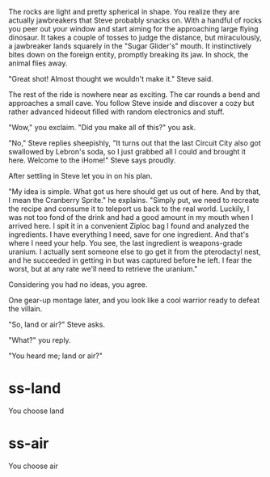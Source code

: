 The rocks are light and pretty spherical in shape. You realize they are actually jawbreakers that
Steve probably snacks on. With a handful of rocks you peer out your window and start aiming for the approaching
large flying dinosaur. It takes a couple of tosses to judge the distance, but miraculously, a jawbreaker lands
squarely in the "Sugar Glider's" mouth. It instinctively bites down on the foreign entity, promptly breaking
its jaw. In shock, the animal flies away.

"Great shot! Almost thought we wouldn't make it." Steve said.

The rest of the ride is nowhere near as exciting. The car rounds a bend and approaches a small cave.
You follow Steve inside and discover a cozy but rather advanced hideout filled with random electronics
and stuff.

"Wow," you exclaim. "Did you make all of this?" you ask.

"No," Steve replies sheepishly, "It turns out that the last Circuit City also got swallowed by Lebron's soda, so I just
grabbed all I could and brought it here. Welcome to the iHome!" Steve says proudly.

After settling in Steve let you in on his plan.

"My idea is simple. What got us here should get us out of here. And by that, I mean the Cranberry Sprite." he explains.
"Simply put, we need to recreate the recipe and consume it to teleport us back to the real world. Luckily, I was not too
fond of the drink and had a good amount in my mouth when I arrived here. I spit it in a convenient Ziploc bag I found
and analyzed the ingredients. I have everything I need, save for one ingredient. And that's where I need your help. You see,
the last ingredient is weapons-grade uranium. I actually sent someone else to go get it from the pterodactyl nest, and he succeeded
in getting in but was captured before he left. I fear the worst, but at any rate we'll need to retrieve the uranium."

Considering you had no ideas, you agree.

One gear-up montage later, and you look like a cool warrior ready to defeat the villain.

"So, land or air?" Steve asks.

"What?" you reply.

"You heard me; land or air?"

# ss-land
You choose land

# ss-air
You choose air
